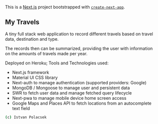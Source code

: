 This is a [Next.js](https://nextjs.org/) project bootstrapped
with [`create-next-app`](https://github.com/vercel/next.js/tree/canary/packages/create-next-app).

## My Travels

A tiny full stack web application to record different travels based on travel data, destination and type.

The records then can be summarized, providing the user with information on the amounts of travels made per year.

Deployed on Heroku; Tools and Technologies used:

- Next.js framework
- Material UI CSS library
- Next-auth to manage authentication (supported providers: Google)
- MongoDB / Mongoose to manage user and persistent data
- SWR to fetch user data and manage fetched query lifecycle
- Next-pwa to manage mobile device home screen access
- Google Maps and Places API to fetch locations from an autocomplete text field

```bash
(c) Istvan Polacsek
```
